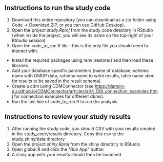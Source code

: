 ## Instructions to run the study code
1) Download this entire repository (you can download as a zip folder using Code -> Download ZIP, or you can use GitHub Desktop). 
2) Open the project <i>study.Rproj</i> from the study_code directory in RStudio (when inside the project, you will see its name on the top-right of your RStudio session)
3) Open the code_to_run.R file - this is the only file you should need to interact with. 
- Install the required packages using renv::restore() and then load these libraries
- Add your database specific parameters (name of database, schema name with OMOP data, schema name to write results, table name stem for results to be saved in the result schema).
- Create a cdm using CDMConnector (see https://darwin-eu.github.io/CDMConnector/articles/a04_DBI_connection_examples.html for connection examples for different dbms). 
- Run the last line of code_to_run.R to run the analysis.

## Instructions to review your study results
1) After running the study code, you should CSV with your results created in the study_code/results directory. Copy this csv to the study_shiny/data directory
2) Open the project <i>shiny.Rproj</i> from the shiny directory in RStudio
3) Open global.R and click the "Run App" button
4) A shiny app with your results should then be launched
